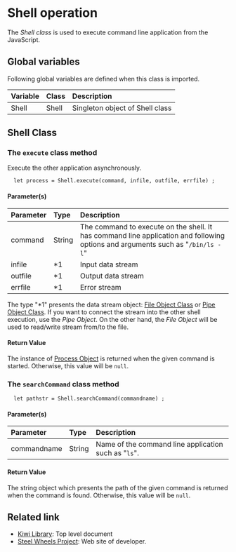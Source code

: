 # Shell operation
The *Shell class* is used to execute command line application from the JavaScript.

## Global variables
Following global variables are defined when this class is imported.

|Variable   |Class   | Description                     |
|:---       |:---    |:---                             |
|Shell      |Shell   | Singleton object of Shell class  |

## Shell Class

### The `execute` class method
Execute the other application asynchronously.
````
  let process = Shell.execute(command, infile, outfile, errfile) ;
````
#### Parameter(s)

|Parameter |Type       |Description       |
|:--       |:---       |:---              |
|command   |String     |The command to execute on the shell. It has command line application and following options and arguments such as "`/bin/ls -l`"|
|infile    |*1 |Input data stream |
|outfile   |*1 |Output data stream|
|errfile   |*1 |Error stream|

The type "\*1" presents the data stream object: [File Object Class](https://github.com/steelwheels/KiwiScript/blob/master/KiwiLibrary/Document/FileClass.md) or [Pipe Object Class](https://github.com/steelwheels/KiwiScript/blob/master/KiwiLibrary/Document/PipeClass.md).
If you want to connect the stream into the other shell execution, use the *Pipe Object*.
On the other hand, the *File Object* will be used to read/write stream from/to the file.

#### Return Value
The instance of [Process Object](https://github.com/steelwheels/KiwiScript/blob/master/KiwiLibrary/Document/ProcessClass.md) is returned when the given command is started. Otherwise, this value will be `null`.

### The `searchCommand` class method
````
  let pathstr = Shell.searchCommand(commandname) ;
````

#### Parameter(s)

|Parameter   |Type       |Description       |
|:--         |:---       |:---              |
|commandname |String     |Name of the command line application such as "`ls`".|

#### Return Value
The string object which presents the path of the given command is returned when the command is found. Otherwise, this value will be `null`.

## Related link
* [Kiwi Library](https://github.com/steelwheels/KiwiScript/tree/master/KiwiLibrary): Top level document
* [Steel Wheels Project](http://steelwheels.github.io): Web site of developer.
